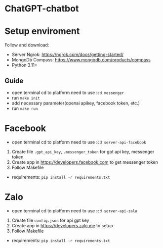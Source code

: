 # ChatGPT-chatbot

# Setup enviroment
Follow and download:
* Server Ngrok: https://ngrok.com/docs/getting-started/
* MongoDb Compass: https://www.mongodb.com/products/compass
* Python 3.11+

## Guide
* open terminal cd to platform need to use :```cd messenger``` 
* run ```make init```
* add necessary parameter(openai apikey, facebook token, etc.)
* run ```make run```

# Facebook
* open terminal cd to platform need to use :```cd server-api-facebook```
1. Create file ``.gpt_api_key``, `.messenger_token` for gpt api key, messenger token
2. Create app in https://developers.facebook.com to get messenger token
3. Follow Makefile
* requirements: ```pip install -r requirements.txt```

# Zalo
* open terminal cd to platform need to use :```cd server-api-zalo```
1. Create file ``config.json`` for api gpt key 
2. Create app in https://developers.zalo.me to setup
3. Follow Makefile 
* requirements: ```pip install -r requirements.txt```
